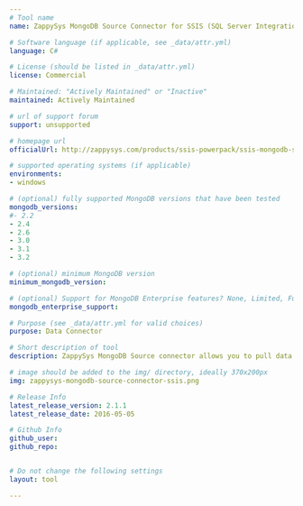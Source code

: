 ```yaml
---
# Tool name
name: ZappySys MongoDB Source Connector for SSIS (SQL Server Integration Services)

# Software language (if applicable, see _data/attr.yml)
language: C#

# License (should be listed in _data/attr.yml)
license: Commercial

# Maintained: "Actively Maintained" or "Inactive"
maintained: Actively Maintained

# url of support forum
support: unsupported

# homepage url
officialUrl: http://zappysys.com/products/ssis-powerpack/ssis-mongodb-source/

# supported operating systems (if applicable)
environments:
- windows

# (optional) fully supported MongoDB versions that have been tested
mongodb_versions:
#- 2.2
- 2.4
- 2.6
- 3.0
- 3.1
- 3.2

# (optional) minimum MongoDB version
minimum_mongodb_version:

# (optional) Support for MongoDB Enterprise features? None, Limited, Full
mongodb_enterprise_support: 

# Purpose (see _data/attr.yml for valid choices)
purpose: Data Connector

# Short description of tool
description: ZappySys MongoDB Source connector allows you to pull data from MongoDB using drag and drop SSIS Connector. It supports SQL Like query language and full support of JSON extract/filtering using JSONPath.

# image should be added to the img/ directory, ideally 370x200px
img: zappysys-mongodb-source-connector-ssis.png

# Release Info
latest_release_version: 2.1.1
latest_release_date: 2016-05-05

# Github Info
github_user: 
github_repo: 


# Do not change the following settings
layout: tool

---
```



